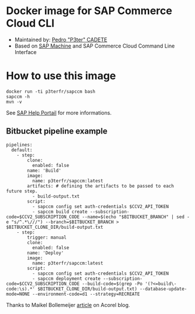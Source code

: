 # Docker image for SAP Commerce Cloud CLI
* Maintained by: [Pedro "P3ter" CADETE](https://github.com/P3ter)
* Based on [SAP Machine](https://sap.github.io/SapMachine/) and SAP Commerce Cloud Command Line Interface

# How to use this image
```
docker run -ti p3terfr/sapccm bash
sapccm -h
mvn -v
```
See [SAP Help Portail](https://help.sap.com/viewer/9116f1cfd16049c3a531bfb6a681ff77/v2011/en-US/8acde53272c64efb908b9f0745498015.html) for more informations.

## Bitbucket pipeline example
```
pipelines:
  default:
    - step:
        clone:
          enabled: false
        name: 'Build'
        image:
          name: p3terfr/sapccm:latest
        artifacts: # defining the artifacts to be passed to each future step.
          - build-output.txt
        script:
          - sapccm config set auth-credentials $CCV2_API_TOKEN
          - sapccm build create --subscription-code=$CCV2_SUBSCRIPTION_CODE --name=$(echo "$BITBUCKET_BRANCH" | sed -e "s/^.*\///") --branch=$BITBUCKET_BRANCH > $BITBUCKET_CLONE_DIR/build-output.txt
    - step:
        trigger: manual
        clone:
          enabled: false
        name: 'Deploy'
        image:
          name: p3terfr/sapccm:latest
        script:
          - sapccm config set auth-credentials $CCV2_API_TOKEN
          - sapccm deployment create --subscription-code=$CCV2_SUBSCRIPTION_CODE --build-code=$(grep -Po '(?<=build\-code:\s).*' $BITBUCKET_CLONE_DIR/build-output.txt) --database-update-mode=NONE --environment-code=d1 --strategy=RECREATE
```
Thanks to Maikel Bollemeijer [article](https://www.acorel.nl/2020/10/sap-ccv2-how-to-do-nightly-builds-and-deploys-ci-cd/) on Acorel blog.
